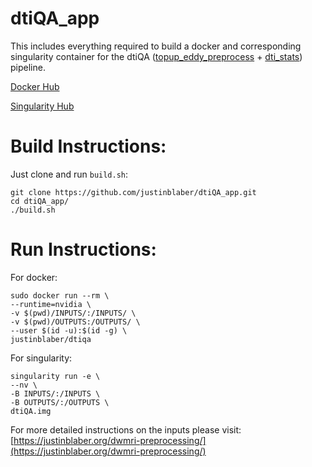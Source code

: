 # dtiQA_app
This includes everything required to build a docker and corresponding singularity container for the dtiQA ([topup_eddy_preprocess](https://github.com/justinblaber/topup_eddy_preprocess) + [dti_stats](https://github.com/justinblaber/dti_stats)) pipeline. 

[Docker Hub](https://hub.docker.com/r/justinblaber/dtiqa/tags/)

[Singularity Hub](https://singularity-hub.org/collections/725)

# Build Instructions:
Just clone and run `build.sh`:
```
git clone https://github.com/justinblaber/dtiQA_app.git
cd dtiQA_app/
./build.sh
```

# Run Instructions:
For docker:
```
sudo docker run --rm \
--runtime=nvidia \
-v $(pwd)/INPUTS/:/INPUTS/ \
-v $(pwd)/OUTPUTS:/OUTPUTS/ \
--user $(id -u):$(id -g) \
justinblaber/dtiqa
```
For singularity:
```
singularity run -e \
--nv \
-B INPUTS/:/INPUTS \
-B OUTPUTS/:/OUTPUTS \
dtiQA.img
```
For more detailed instructions on the inputs please visit: [https://justinblaber.org/dwmri-preprocessing/](https://justinblaber.org/dwmri-preprocessing/)
